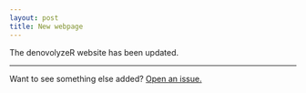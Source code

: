 ```yaml
---
layout: post
title: New webpage
---
```


<div class="message">
  The denovolyzeR website has been updated.
</div>


-----

Want to see something else added? <a class="sidebar-nav-item" target="_blank" href="{{ site.github.repo }}/issues/new">Open an issue.</a>

